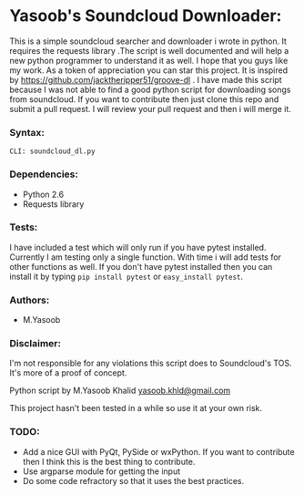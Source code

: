 Yasoob's Soundcloud Downloader:
===============================
This is a simple soundcloud searcher and downloader i wrote in python. 
It requires the requests library .The script is well documented and
will help a new python programmer to understand it as well.
I hope that you guys like my work. As a token of appreciation you can star this project.
It is inspired by https://github.com/jacktheripper51/groove-dl . I have made this script because 
I was not able to find a good python script for downloading songs from soundcloud. If you want 
to contribute then just clone this repo and submit a pull request. I will review your pull 
request and then i will merge it.

### Syntax:

```CLI: soundcloud_dl.py```

### Dependencies:

* Python 2.6
* Requests library 

### Tests:

I have included a test which will only run if you have pytest installed. Currently I am testing only a single function. With time i will add tests for other functions as well. If you don't have pytest installed then you can install it by typing ```pip install pytest``` or ```easy_install pytest```.

### Authors:

* M.Yasoob

### Disclaimer:

I'm not responsible for any violations this script does to Soundcloud's TOS. It's more of a
proof of concept.

Python script by M.Yasoob Khalid <yasoob.khld@gmail.com>

This project hasn't been tested in a while so use it at your own risk.

### TODO:

* Add a nice GUI with PyQt, PySide or wxPython. If you want to contribute then I think this is the best thing to contribute.
* Use argparse module for getting the input
* Do some code refractory so that it uses the best practices.

